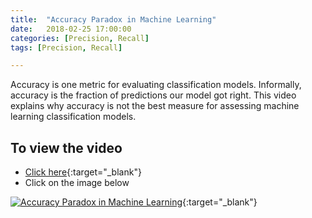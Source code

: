 ```yaml
---
title:  "Accuracy Paradox in Machine Learning"
date:   2018-02-25 17:00:00
categories: [Precision, Recall]
tags: [Precision, Recall]

---
```


Accuracy is one metric for evaluating classification models. Informally, accuracy is the fraction of predictions our model got right. This video explains why accuracy is not the best measure for assessing machine learning classification models.


## To view the video
* [Click here](https://youtu.be/mP4gaO4IC5A){:target="_blank"}
* Click on the image below

[![Accuracy Paradox in Machine Learning](http://img.youtube.com/vi/mP4gaO4IC5A/0.jpg)](http://www.youtube.com/watch?v=mP4gaO4IC5A){:target="_blank"}